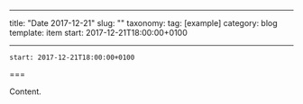 
---
title: "Date 2017-12-21"
slug: ""
taxonomy:
tag: [example]
category: blog
template: item
start: 2017-12-21T18:00:00+0100

---

``start: 2017-12-21T18:00:00+0100``

===

Content.
